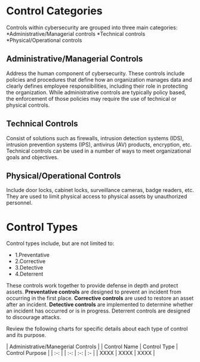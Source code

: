 # Control Categories 
Controls within cybersecurity are grouped into three main categories:
*Administrative/Managerial controls
*Technical controls
*Physical/Operational controls

## Administrative/Managerial Controls
Address the human component of cybersecurity. These controls include policies and procedures that define how an organization manages data and clearly defines employee responsibilities, including their role in protecting the organization. While administrative controls are typically policy based, the enforcement of those policies may require the use of technical or physical controls.

## Technical Controls 
Consist of solutions such as firewalls, intrusion detection systems (IDS), intrusion prevention systems (IPS), antivirus (AV) products, encryption, etc. Technical controls can be used in a number of ways to meet organizational goals and objectives.

## Physical/Operational Controls
Include door locks, cabinet locks, surveillance cameras, badge readers, etc. They are used to limit physical access to physical assets by unauthorized personnel.

# Control Types
Control types include, but are not limited to:	
* 1.Preventative
* 2.Corrective
* 3.Detective
* 4.Deterrent

These controls work together to provide defense in depth and protect assets. **Preventative controls** are designed to prevent an incident from occurring in the first place. **Corrective controls** are used to restore an asset after an incident. **Detective controls** are implemented to determine whether an incident has occurred or is in progress. Deterrent controls are designed to discourage attacks. 

Review the following charts for specific details about each type of control and its purpose.

| Administrative/Manegerial Controls |
| Control Name | Control Type | Control Purpose |
| :-: |
| :-: | :-: | :- |
| XXXX | XXXX | XXXX |






































